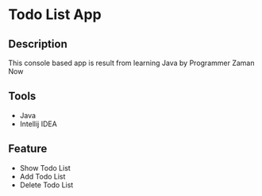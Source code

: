 # Todo List App

## Description
This console based app is result from learning Java by Programmer Zaman Now

## Tools
- Java
- Intellij IDEA

## Feature
- Show Todo List
- Add Todo List
- Delete Todo List